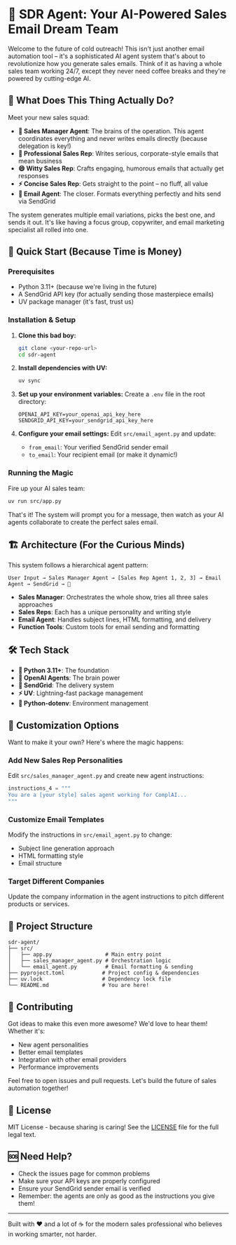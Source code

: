 # 🤖 SDR Agent: Your AI-Powered Sales Email Dream Team

Welcome to the future of cold outreach! This isn't just another email automation tool – it's a sophisticated AI agent system that's about to revolutionize how you generate sales emails. Think of it as having a whole sales team working 24/7, except they never need coffee breaks and they're powered by cutting-edge AI.

## 🎯 What Does This Thing Actually Do?

Meet your new sales squad:

- **🧠 Sales Manager Agent**: The brains of the operation. This agent coordinates everything and never writes emails directly (because delegation is key!)
- **👔 Professional Sales Rep**: Writes serious, corporate-style emails that mean business
- **😄 Witty Sales Rep**: Crafts engaging, humorous emails that actually get responses 
- **⚡ Concise Sales Rep**: Gets straight to the point – no fluff, all value
- **📧 Email Agent**: The closer. Formats everything perfectly and hits send via SendGrid

The system generates multiple email variations, picks the best one, and sends it out. It's like having a focus group, copywriter, and email marketing specialist all rolled into one.

## 🚀 Quick Start (Because Time is Money)

### Prerequisites
- Python 3.11+ (because we're living in the future)
- A SendGrid API key (for actually sending those masterpiece emails)
- UV package manager (it's fast, trust us)

### Installation & Setup

1. **Clone this bad boy:**
   ```bash
   git clone <your-repo-url>
   cd sdr-agent
   ```

2. **Install dependencies with UV:**
   ```bash
   uv sync
   ```

3. **Set up your environment variables:**
   Create a `.env` file in the root directory:
   ```env
   OPENAI_API_KEY=your_openai_api_key_here
   SENDGRID_API_KEY=your_sendgrid_api_key_here
   ```

4. **Configure your email settings:**
   Edit `src/email_agent.py` and update:
   - `from_email`: Your verified SendGrid sender email
   - `to_email`: Your recipient email (or make it dynamic!)

### Running the Magic

Fire up your AI sales team:

```bash
uv run src/app.py
```

That's it! The system will prompt you for a message, then watch as your AI agents collaborate to create the perfect sales email.

## 🏗️ Architecture (For the Curious Minds)

This system follows a hierarchical agent pattern:

```
User Input → Sales Manager Agent → [Sales Rep Agent 1, 2, 3] → Email Agent → SendGrid → 📧
```

- **Sales Manager**: Orchestrates the whole show, tries all three sales approaches
- **Sales Reps**: Each has a unique personality and writing style
- **Email Agent**: Handles subject lines, HTML formatting, and delivery
- **Function Tools**: Custom tools for email sending and formatting

## 🛠️ Tech Stack

- **🐍 Python 3.11+**: The foundation
- **🤖 OpenAI Agents**: The brain power
- **📨 SendGrid**: The delivery system
- **⚡ UV**: Lightning-fast package management
- **🔧 Python-dotenv**: Environment management

## 🎨 Customization Options

Want to make it your own? Here's where the magic happens:

### Add New Sales Rep Personalities
Edit `src/sales_manager_agent.py` and create new agent instructions:

```python
instructions_4 = """
You are a [your style] sales agent working for ComplAI...
"""
```

### Customize Email Templates
Modify the instructions in `src/email_agent.py` to change:
- Subject line generation approach
- HTML formatting style
- Email structure

### Target Different Companies
Update the company information in the agent instructions to pitch different products or services.

## 📁 Project Structure

```
sdr-agent/
├── src/
│   ├── app.py                 # Main entry point
│   ├── sales_manager_agent.py # Orchestration logic
│   └── email_agent.py         # Email formatting & sending
├── pyproject.toml            # Project config & dependencies
├── uv.lock                   # Dependency lock file
└── README.md                 # You are here!
```

## 🤝 Contributing

Got ideas to make this even more awesome? We'd love to hear them! Whether it's:
- New agent personalities
- Better email templates  
- Integration with other email providers
- Performance improvements

Feel free to open issues and pull requests. Let's build the future of sales automation together!

## 📜 License

MIT License - because sharing is caring! See the [LICENSE](LICENSE) file for the full legal text.

## 🆘 Need Help?

- Check the issues page for common problems
- Make sure your API keys are properly configured
- Ensure your SendGrid sender email is verified
- Remember: the agents are only as good as the instructions you give them!

---

Built with ❤️ and a lot of ☕ for the modern sales professional who believes in working smarter, not harder.

